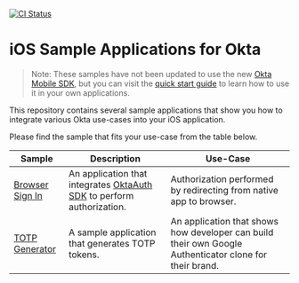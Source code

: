[![CI Status](https://img.shields.io/travis/okta/samples-ios.svg?style=flat)](https://travis-ci.org/okta/samples-ios)

# iOS Sample Applications for Okta

> Note: These samples have not been updated to use the new [Okta Mobile SDK](https://github.com/okta/okta-mobile-swift), but you can visit the [quick start guide](https://developer.okta.com/docs/guides/sign-into-mobile-app-redirect/ios/main/) to learn how to use it in your own applications.

This repository contains several sample applications that show you how to integrate various Okta use-cases into your iOS application.

Please find the sample that fits your use-case from the table below.

| Sample | Description | Use-Case |
|--------|-------------|----------|
| [Browser Sign In](/browser-sign-in) | An application that integrates [OktaAuth SDK](https://github.com/okta/okta-sdk-appauth-ios) to perform authorization. | Authorization performed by redirecting from native app to browser. |
| [TOTP Generator](/totp-app) | A sample application that generates TOTP tokens. | An application that shows how developer can build their own Google Authenticator clone for their brand. | 
